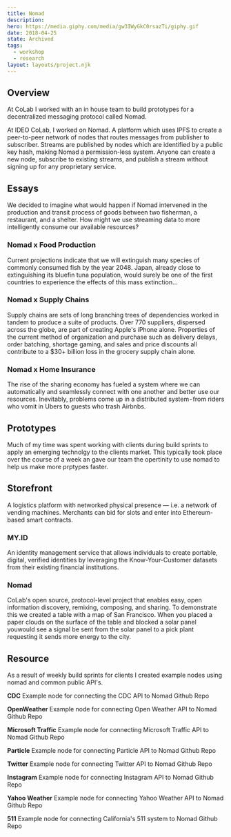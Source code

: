```yaml
---
title: Nomad
description:
hero: https://media.giphy.com/media/gw3IWyGkC0rsazTi/giphy.gif
date: 2018-04-25
state: Archived
tags:
  - workshop
  - research
layout: layouts/project.njk
---
```


## Overview

At CoLab I worked with an in house team to build prototypes for a decentralized messaging protocol called Nomad.

At IDEO CoLab, I worked on Nomad. A platform which uses IPFS to create a peer-to-peer network of nodes that routes messages from publisher to subscriber. Streams are published by nodes which are identified by a public key hash, making Nomad a permission-less system. Anyone can create a new node, subscribe to existing streams, and publish a stream without signing up for any proprietary service.

## Essays

We decided to imagine what would happen if Nomad intervened in the production and transit process of goods between two fisherman, a restaurant, and a shelter. How might we use streaming data to more intelligently consume our available resources?

### Nomad x Food Production

Current projections indicate that we will extinguish many species of commonly consumed fish by the year 2048. Japan, already close to extinguishing its bluefin tuna population, would surely be one of the first countries to experience the effects of this mass extinction…

### Nomad x Supply Chains

Supply chains are sets of long branching trees of dependencies worked in tandem to produce a suite of products. Over 770 suppliers, dispersed across the globe, are part of creating Apple's iPhone alone. Properties of the current method of organization and purchase such as delivery delays, order batching, shortage gaming, and sales and price discounts all contribute to a \$30+ billion loss in the grocery supply chain alone.

### Nomad x Home Insurance

The rise of the sharing economy has fueled a system where we can automatically and seamlessly connect with one another and better use our resources. Inevitably, problems come up in a distributed system - from riders who vomit in Ubers to guests who trash Airbnbs.

## Prototypes

Much of my time was spent working with clients during build sprints to apply an emerging technolgy to the clients market. This typically took place over the course of a week an gave our team the opertinity to use nomad to help us make more prptypes faster.

## Storefront

A logistics platform with networked physical presence — i.e. a network of vending machines. Merchants can bid for slots and enter into Ethereum-based smart contracts.

### MY.ID

An identity management service that allows individuals to create portable, digital, verified identities by leveraging the Know-Your-Customer datasets from their existing financial institutions.

### Nomad

CoLab's open source, protocol-level project that enables easy, open information discovery, remixing, composing, and sharing. To demonstrate this we created a table with a map of San Francisco. When you placed a paper clouds on the surface of the table and blocked a solar panel youwould see a signal be sent from the solar panel to a pick plant requesting it sends more energy to the city.

## Resource

As a result of weekly build sprints for clients I created example nodes using nomad and common public API's.

**CDC**
Example node for connecting the CDC API to Nomad
Github Repo

**OpenWeather**
Example node for connecting Open Weather API to Nomad
Github Repo

**Microsoft Traffic**
Example node for connecting Microsoft Traffic API to Nomad
Github Repo

**Particle**
Example node for connecting Particle API to Nomad
Github Repo

**Twitter**
Example node for connecting Twitter API to Nomad
Github Repo

**Instagram**
Example node for connecting Instagram API to Nomad
Github Repo

**Yahoo Weather**
Example node for connecting Yahoo Weather API to Nomad
Github Repo

**511**
Example node for connecting California's 511 system to Nomad
Github Repo
